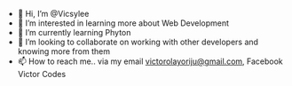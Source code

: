 - 👋 Hi, I’m @Vicsylee
- 👀 I’m interested in learning more about Web Development
- 🌱 I’m currently learning Phyton
- 💞️ I’m looking to collaborate on working with other developers and knowing more from them
- 📫 How to reach me.. via my email victorolayoriju@gmail.com, Facebook Victor Codes

<!---
Vicsylee/Vicsylee is a ✨ special ✨ repository because its `README.md` (this file) appears on your GitHub profile.
You can click the Preview link to take a look at your changes.
--->
